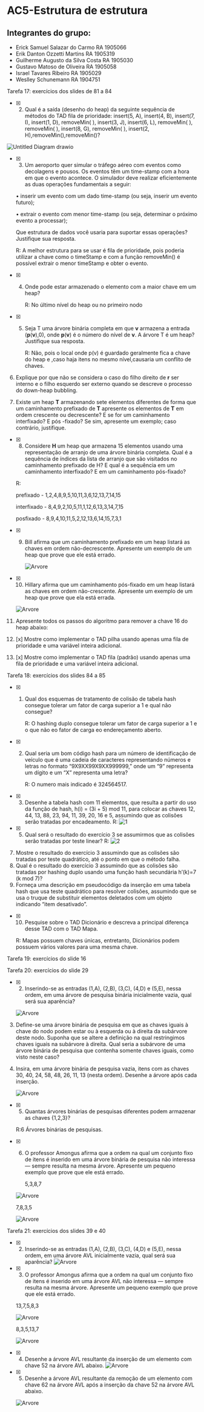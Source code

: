 # AC5-Estrutura de estrutura

## Integrantes do grupo:

*  Erick Samuel Salazar do Carmo RA 1905066
*  Erik Danton Ozzetti Martins RA 1905319
*  Guilherme Augusto da Silva Costa RA 1905030
*  Gustavo Matoso de Oliveira RA 1905058
*  Israel Tavares Ribeiro RA 1905029
*  Weslley Schunemann RA 1904751



Tarefa 17: exercícios dos slides de 81 a 84

- [x] 2. Qual é a saída (desenho do heap) da seguinte sequência de métodos do TAD fila de prioridade: insert(5, A), insert(4, B), insert(7, I), insert(1, D), removeMin( ), insert(3, J), insert(6, L), removeMin( ), removeMin( ), insert(8, G), removeMin( ), insert(2, H),removeMin(),removeMin()?

![Untitled Diagram drawio](https://user-images.githubusercontent.com/59938696/142961689-e236a85f-099c-4532-90ed-22a9000c6624.png)
- [x] 3. Um aeroporto quer simular o tráfego aéreo com eventos como decolagens e pousos. Os eventos têm um time-stamp com a hora em que o evento acontece. O simulador deve realizar eficientemente as duas operações fundamentais a seguir:

   • inserir um evento com um dado time-stamp (ou seja, inserir um evento futuro);

   • extrair o evento com menor time-stamp (ou seja, determinar o próximo evento a processar); 

     Que estrutura de dados você usaria para suportar essas operações? Justifique sua resposta.

   R: A melhor estrutura para se usar é fila de prioridade, pois poderia utilizar a chave como o timeStamp e com a função removeMin() é possível extrair o menor timeStamp e obter o evento.

- [x] 4. Onde pode estar armazenado o elemento com a maior chave em um heap?


     R: No último nível do heap ou no primeiro nodo

- [x] 5. Seja T uma árvore binária completa em que **v** armazena a entrada (**p**(**v**),0), onde **p**(**v**) é o número do nível de **v**. A árvore T é um heap? Justifique sua resposta.


     R: Não, pois o local onde p(v) é guardado geralmente fica a chave do heap e ,caso haja itens no mesmo nível,causaria um conflito de chaves.

6. Explique por que não se considera o caso do filho direito de **r** ser interno e o filho esquerdo ser externo quando se descreve o processo do down-heap bubbling.

7. Existe um heap **T** armazenando sete elementos diferentes de forma que um caminhamento prefixado de **T** apresente os elementos de **T** em ordem crescente ou decrescente? E se for um caminhamento interfixado? E pós -fixado? Se sim, apresente um exemplo; caso contrário, justifique.

- [x] 8. Considere **H** um heap que armazena 15 elementos usando uma representação de arranjo de uma árvore binária completa. Qual é a sequência de índices da lista de arranjo que são visitados no caminhamento prefixado de H? E qual é a sequência em um caminhamento interfixado? E em um caminhamento pós-fixado?

	R: 
	
	 prefixado - 1,2,4,8,9,5,10,11,3,6,12,13,7,14,15

	 interfixado - 8,4,9,2,10,5,11,1,12,6,13,3,14,7,15

	 posfixado - 8,9,4,10,11,5,2,12,13,6,14,15,7,3,1

- [x] 9. Bill afirma que um caminhamento prefixado em um heap listará as chaves em ordem não-decrescente. Apresente um exemplo de um heap que prove que ele está errado.

	 ![Arvore](tarefa17exer9.jpg)

- [x] 10. Hillary afirma que um caminhamento pós-fixado em um heap listará as chaves em ordem não-crescente. Apresente um exemplo de um heap que prove que ela está errada.

	 ![Arvore](tarefa17exer10.jpg)

11. Apresente todos os passos do algoritmo para remover a chave 16 do heap abaixo:

12. [x] Mostre como implementar o TAD pilha usando apenas uma fila de prioridade e uma variável inteira adicional. 

13. [x] Mostre como implementar o TAD fila (padrão) usando apenas uma fila de prioridade e uma variável inteira adicional.

Tarefa 18: exercícios dos slides 84 a 85

- [x] 1. Qual dos esquemas de tratamento de colisão de tabela hash consegue tolerar um fator de carga superior a 1 e qual não consegue?

     R: O hashing duplo consegue tolerar um  fator de  carga superior a 1  e o que não  eo fator de carga  eo endereçamento aberto.
     
- [x] 2. Qual seria um bom código hash para um número de identificação de veículo que é uma cadeia de caracteres representando números e letras no formato “9X9XX99X9XX999999,” onde um “9” representa um dígito e um “X” representa uma letra?

     R: O numero  mais indicado é 324564517.

- [x] 3. Desenhe a tabela hash com 11 elementos, que resulta a partir do uso da função de hash, h(i) = (3i + 5) mod 11, para colocar as chaves 12, 44, 13, 88, 23, 94, 11, 39, 20, 16 e 5, assumindo que as colisões serão tratadas por encadeamento.
    R: 
    ![1](https://user-images.githubusercontent.com/59938696/142788964-3d2b9789-7761-474e-85e5-c49d2d7b9a4c.png)
- [x] 5. Qual será o resultado do exercício 3 se assumirmos que as colisões serão tratadas por teste linear?
    R:
 ![2](https://user-images.githubusercontent.com/59938696/142791543-2c6876bd-2f1a-4621-a2af-cdc1aee3398e.png)
7. Mostre o resultado do exercício 3 assumindo que as colisões são tratadas por teste quadrático, até o ponto em que o método falha.
8. Qual é o resultado do exercício 3 assumindo que as colisões são tratadas por hashing duplo usando uma função hash secundária h’(k)=7 (k mod 7)?
9. Forneça uma descrição em pseudocódigo da inserção em uma tabela hash que usa teste quadrático para resolver colisões, assumindo que se usa o truque de substituir elementos deletados com um objeto indicando “item desativado”.
- [x] 10. Pesquise sobre o TAD Dicionário e descreva a principal diferença desse TAD com o TAD Mapa.
      
     R: Mapas possuem chaves únicas, entretanto, Dicionários podem possuem vários valores para uma mesma chave.

Tarefa 19: exercícios do slide 16

Tarefa 20: exercícios do slide 29

 - [x] 2. Inserindo-se as entradas (1,A), (2,B), (3,C), (4,D) e (5,E), nessa ordem, em uma árvore de pesquisa binária inicialmente vazia, qual será sua aparência?
  
  	![Arvore](20exer2.png)
 
 3. Define-se uma árvore binária de pesquisa em que as chaves iguais à chave do nodo podem estar ou à esquerda ou à direita da subárvore deste nodo. Suponha que se altere a definição na qual restringimos chaves iguais na subárvore à direita. Qual seria a subárvore de uma árvore binária de pesquisa que contenha somente chaves iguais, como visto neste caso?
 4. Insira, em uma árvore binária de pesquisa vazia, itens com as chaves 30, 40, 24, 58, 48, 26, 11, 13 (nesta ordem). Desenhe a árvore após cada inserção.

	
  	![Arvore](vinteponto4.jpg)
	
 - [x] 5. Quantas árvores binárias de pesquisas diferentes podem armazenar as chaves {1,2,3}?

     R:6 Árvores binárias de pesquisas.
	
- [x] 6. O professor Amongus afirma que a ordem na qual um conjunto fixo de itens é inserido em uma árvore binária de pesquisa não interessa — sempre resulta na mesma árvore. Apresente um pequeno exemplo que prove que ele está errado.

     5,3,8,7

	![Arvore](tarefa20exer6part1.png)
	
	
     7,8,3,5
     
     ![Arvore](tarefa20exer6part2.png)
	

Tarefa 21: exercícios dos slides 39 e 40

- [x] 2. Inserindo-se as entradas (1,A), (2,B), (3,C), (4,D) e (5,E), nessa ordem, em uma árvore AVL inicialmente vazia, qual será sua aparência?
	![Arvore](21exer2.png)

- [x] 3. O professor Amongus afirma que a ordem na qual um conjunto fixo de itens é inserido em uma árvore AVL não interessa — sempre resulta na mesma árvore. Apresente um pequeno exemplo que prove que ele está errado.
	
	13,7,5,8,3

	![Arvore](vinteumponto3_1.jpg)
	
	8,3,5,13,7
	
	![Arvore](vinteumponto3_2.jpg)

- [x] 4. Desenhe a árvore AVL resultante da inserção de um elemento com chave 52 na árvore AVL abaixo.
	![Arvore](tarefa21exer4.png)
- [x] 5. Desenhe a árvore AVL resultante da remoção de um elemento com chave 62 na árvore AVL após a inserção da chave 52 na árvore AVL abaixo.

	![Arvore](tarefa21exer5.png)
